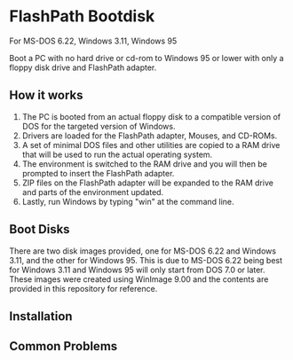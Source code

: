 # FlashPath Bootdisk
For MS-DOS 6.22, Windows 3.11, Windows 95  
  
Boot a PC with no hard drive or cd-rom to Windows 95 or lower with only a floppy disk drive and FlashPath adapter.

## How it works
1. The PC is booted from an actual floppy disk to a compatible version of DOS for the targeted version of Windows. 
2. Drivers are loaded for the FlashPath adapter, Mouses, and CD-ROMs.
3. A set of minimal DOS files and other utilities are copied to a RAM drive that will be used to run the actual operating system.
4. The environment is switched to the RAM drive and you will then be prompted to insert the FlashPath adapter.
5. ZIP files on the FlashPath adapter will be expanded to the RAM drive and parts of the environment updated.
6. Lastly, run Windows by typing "win" at the command line.

## Boot Disks
There are two disk images provided, one for MS-DOS 6.22 and Windows 3.11, and the other for Windows 95. This is due to MS-DOS 6.22 being best for Windows 3.11 and Windows 95 will only start from DOS 7.0 or later. These images were created using WinImage 9.00 and the contents are provided in this repository for reference.

## Installation

## Common Problems
